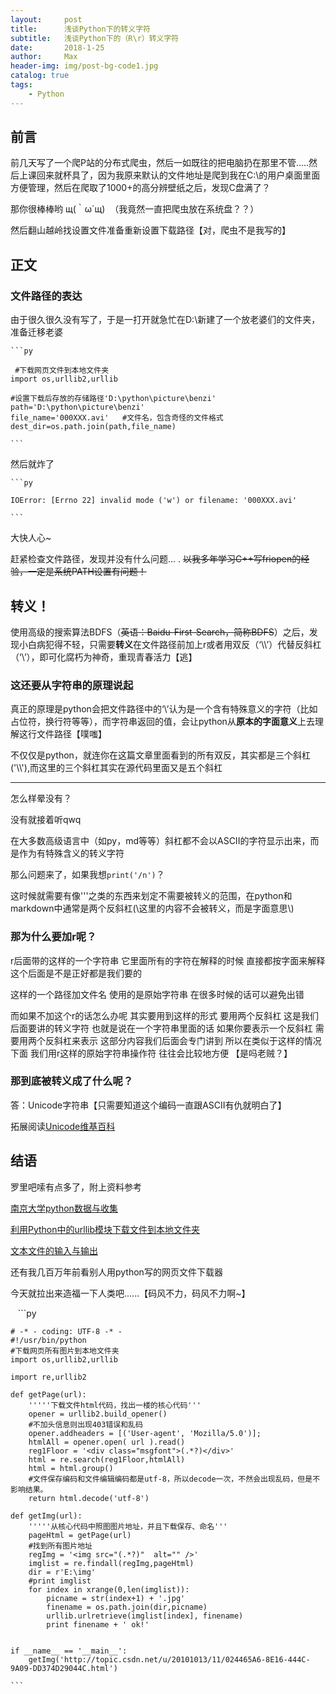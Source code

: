 ```yaml
---
layout:     post
title:      浅谈Python下的转义字符
subtitle:   浅谈Python下的（R\r）转义字符
date:       2018-1-25
author:     Max
header-img: img/post-bg-code1.jpg
catalog: true
tags:
    - Python
---
```


## 前言

前几天写了一个爬P站的分布式爬虫，然后一如既往的把电脑扔在那里不管.....然后上课回来就杯具了，因为我原来默认的文件地址是爬到我在C:\的用户桌面里面方便管理，然后在爬取了1000+的高分辨壁纸之后，发现C盘满了？

那你很棒棒哟 щ(｀ω´щ)  （我竟然一直把爬虫放在系统盘？？）

然后翻山越岭找设置文件准备重新设置下载路径【对，爬虫不是我写的】

## 正文

### 文件路径的表达

由于很久很久没有写了，于是一打开就急忙在D:\新建了一个放老婆们的文件夹，准备迁移老婆

    ```py 
    
     #下载网页文件到本地文件夹  
    import os,urllib2,urllib  
                
    #设置下载后存放的存储路径'D:\python\picture\benzi'    
    path='D:\python\picture\benzi'
    file_name='000XXX.avi'   #文件名，包含奇怪的文件格式  
    dest_dir=os.path.join(path,file_name)  
    
    ```
    
然后就炸了

    ```py 
 
    IOError: [Errno 22] invalid mode ('w') or filename: '000XXX.avi'
    
    ```
    
大快人心~

赶紧检查文件路径，发现并没有什么问题...
.
~~以我多年学习C++写friopen的经验，一定是系统PATH设置有问题！~~

## 转义！

使用高级的搜索算法BDFS（~~英语：Baidu-First-Search，简称BDFS~~）之后，发现小白病犯得不轻，只需要**转义**在文件路径前加上r或者用双反（‘\\\’）代替反斜杠（‘\’），即可化腐朽为神奇，重现青春活力【逃】

### 这还要从字符串的原理说起

真正的原理是python会把文件路径中的‘\’认为是一个含有特殊意义的字符（比如占位符，换行符等等），而字符串返回的值，会让python从**原本的字面意义**上去理解这行文件路径【噗嗤】

不仅仅是python，就连你在这篇文章里面看到的所有双反，其实都是三个斜杠('\\\\\'),而这里的三个斜杠其实在源代码里面又是五个斜杠


----------


怎么样晕没有？

没有就接着听qwq

在大多数高级语言中（如py，md等等）斜杠都不会以ASCII的字符显示出来，而是作为有特殊含义的转义字符

那么问题来了，如果我想`print('/n')`？

这时候就需要有像'''之类的东西来划定不需要被转义的范围，在python和markdown中通常是两个反斜杠(\\这里的内容不会被转义，而是字面意思\\)

### 那为什么要加r呢？

 r后面带的这样的一个字符串 它里面所有的字符在解释的时候 直接都按字面来解释 这个后面是不是正好都是我们要的
 
 这样的一个路径加文件名 使用的是原始字符串 在很多时候的话可以避免出错 
 
 而如果不加这个r的话怎么办呢 其实要用到这样的形式 要用两个反斜杠 这是我们后面要讲的转义字符 也就是说在一个字符串里面的话 如果你要表示一个反斜杠 需要用两个反斜杠来表示 这部分内容我们后面会专门讲到 所以在类似于这样的情况下面 我们用r这样的原始字符串操作符 往往会比较地方便 【是吗老贼？】
 
### 那到底被转义成了什么呢？

 答：Unicode字符串【只需要知道这个编码一直跟ASCII有仇就明白了】
 
拓展阅读[Unicode维基百科][1]  


## 结语

罗里吧嗦有点多了，附上资料参考

[南京大学python数据与收集][2]

[利用Python中的urllib模块下载文件到本地文件夹][3]

[文本文件的输入与输出][4]

还有我几百万年前看别人用python写的网页文件下载器

今天就拉出来造福一下人类吧......【码风不力，码风不力啊~】
    
    ```py 
    
    # -* - coding: UTF-8 -* -  
    #!/usr/bin/python  
    #下载网页所有图片到本地文件夹  
    import os,urllib2,urllib  
                
    import re,urllib2  
      
    def getPage(url):  
        '''''下载文件html代码，找出一楼的核心代码'''  
        opener = urllib2.build_opener()  
        #不加头信息则出现403错误和乱码  
        opener.addheaders = [('User-agent', 'Mozilla/5.0')];  
        htmlAll = opener.open( url ).read()  
        reg1Floor = '<div class="msgfont">(.*?)</div>'  
        html = re.search(reg1Floor,htmlAll)  
        html = html.group()  
        #文件保存编码和文件编辑编码都是utf-8，所以decode一次，不然会出现乱码，但是不影响结果。  
        return html.decode('utf-8')  
      
    def getImg(url):  
        '''''从核心代码中照图图片地址，并且下载保存、命名'''  
        pageHtml = getPage(url)  
        #找到所有图片地址  
        regImg = '<img src="(.*?)"  alt="" />'  
        imglist = re.findall(regImg,pageHtml)  
        dir = r'E:\img'  
        #print imglist  
        for index in xrange(0,len(imglist)):  
            picname = str(index+1) + '.jpg'  
            finename = os.path.join(dir,picname)  
            urllib.urlretrieve(imglist[index], finename)  
            print finename + ' ok!'  
          
      
    if __name__ == '__main__':  
        getImg('http://topic.csdn.net/u/20101013/11/024465A6-8E16-444C-9A09-DD374D29044C.html')  
        
    ```

  [1]: https://zh.wikipedia.org/wiki/Unicode%20Unicode%E7%BB%B4%E5%9F%BA%E7%99%BE%E7%A7%91
  [2]: https://www.coursera.org/learn/hipython/lecture/sXrBt/5-pythonji-ben-yun-suan
  [3]: http://blog.csdn.net/yinyao1992/article/details/8209601
  [4]: https://www.douban.com/note/246259307/
